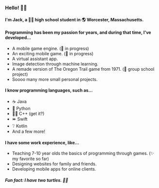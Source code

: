 ### Hello! 👋👋

#### I'm Jack, a 👨‍🎓 high school student in 🌎 Worcester, Massachusetts.

#### Programming has been my passion for years, and during that time, I've developed...

- A mobile game engine. (🚧 in progress)
- An exciting mobile game. (🚧 in progress)
- A virtual assistant app.
- Image detection through machine learning.
- A remade version of The Oregon Trail game from 1971. (🏫 group school project)
- Soooo many more small personal projects.

#### I know programming languages, such as...

- ☕ Java
- 🐍 Python
- 🌊🌊 C++ (get it?)
- ⏩ Swift
- ❔ Kotlin
- And a few more!

#### I have some work experience, like...

- Teaching 7-10 year olds the basics of programming through games. (✨ my favorite so far)
- Designing websites for family and friends.
- Developing mobile apps for online clients.


##### Fun fact: I have two turtles. 🐢🐢
